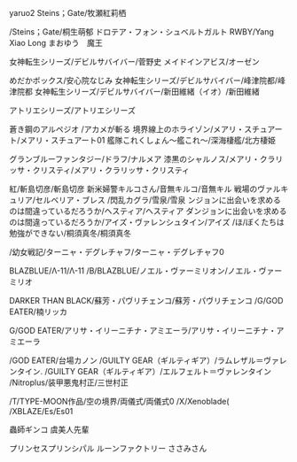 yaruo2
Steins；Gate/牧瀬紅莉栖

/Steins；Gate/桐生萌郁
ドロテア・フォン・シュベルトガルト
RWBY/Yang Xiao Long
まおゆう　魔王

女神転生シリーズ/デビルサバイバー/菅野史
メイドインアビス/オーゼン

めだかボックス/安心院なじみ
女神転生シリーズ/デビルサバイバー/峰津院都/峰津院都
女神転生シリーズ/デビルサバイバー/新田維緒（イオ）/新田維緒

アトリエシリーズ/アトリエシリーズ

蒼き鋼のアルペジオ
/アカメが斬る
境界線上のホライゾン/メアリ・スチュアート/メアリ・スチュアート01
艦隊これくしょん～艦これ～/深海棲艦/北方棲姫

グランブルーファンタジー/ドラフ/ナルメア
漆黒のシャルノス/メアリ・クラリッサ・クリスティ/メアリ・クラリッサ・クリスティ

紅/斬島切彦/斬島切彦
新米婦警キルコさん/音無キルコ/音無キル
戦場のヴァルキュリア/セルベリア・ブレス
/閃乱カグラ/雪泉/雪泉
ンジョンに出会いを求めるのは間違っているだろうか/ヘスティア/ヘスティア
ダンジョンに出会いを求めるのは間違っているだろうか/アイズ・ヴァレンシュタイン/アイズ
/ほ/ぼくたちは勉強ができない/桐須真冬/桐須真冬

/幼女戦記/ターニャ・デグレチャフ/ターニャ・デグレチャフ0

BLAZBLUE/Λ-11/Λ-11
/B/BLAZBLUE/ノエル・ヴァーミリオン/ノエル・ヴァーミリオ

DARKER THAN BLACK/蘇芳・パヴリチェンコ/蘇芳・パヴリチェンコ
/G/GOD EATER/楠リッカ

G/GOD EATER/アリサ・イリーニチナ・アミエーラ/アリサ・イリーニチナ・アミエーラ

/GOD EATER/台場カノン
/GUILTY GEAR（ギルティギア）/ラムレザル＝ヴァレンタイン.
/GUILTY GEAR（ギルティギア）/エルフェルト＝ヴァレンタイン
/Nitroplus/装甲悪鬼村正/三世村正


/T/TYPE-MOON作品/空の境界/両儀式/両儀式0
/X/Xenoblade(
/XBLAZE/Es/Es01

蟲師ギンコ
虞美人先輩

プリンセスプリンシパル
ルーンファクトリー
ささみさん

